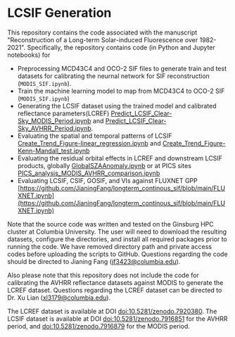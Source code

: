 # LCSIF Generation
This repository contains the code associated with the manuscript "Reconstruction of a Long-term Solar-induced Fluorescence over 1982-2021". Specifically, the repository contains code (in Python and Jupyter notebooks) for
- Preprocessing MCD43C4 and OCO-2 SIF files to generate train and test datasets for calibrating the neurnal network for SIF reconstruction (`MODIS_SIF.ipynb`).
- Train the machine learning model to map from MCD43C4 to OCO-2 SIF (`MODIS_SIF.ipynb`)
- Generating the LCSIF dataset using the trained model and calibrated reflectance parameters(LCREF) [Predict_LCSIF_Clear-Sky_MODIS_Period.ipynb](https://github.com/JianingFang/longterm_continous_sif/blob/main/Predict_LCSIF_Clear-Sky_MODIS_Period.ipynb) and [Predict_LCSIF_Clear-Sky_AVHRR_Period.ipynb](https://github.com/JianingFang/longterm_continous_sif/blob/main/Predict_LCSIF_Clear-Sky_AVHRR_Period.ipynb).
- Evaluating the spatial and temporal patterns of LCSIF [Create_Trend_Figure-linear_regression.ipynb](https://github.com/JianingFang/longterm_continous_sif/blob/main/Create_Trend_Figure-linear_regression.ipynb) and [Create_Trend_Figure-Kenn-Mandall_test.ipynb](https://github.com/JianingFang/longterm_continous_sif/blob/main/Create_Trend_Figure-Kenn-Mandall_test.ipynb)
- Evaluating the residual orbital effects in LCREF and downstream LCSIF products, globally [GlobalSZAAnomaly.ipynb](https://github.com/JianingFang/longterm_continous_sif/blob/main/GlobalSZAAnomaly.ipynb) or at PICS sites [PICS_analysis_MODIS_AVHRR_comparison.ipynb](https://github.com/JianingFang/longterm_continous_sif/blob/main/PICS_analysis_MODIS_AVHRR_comparison.ipynb)
- Evaluating LCSIF, CSIF, GOSIF, and VIs against FLUXNET GPP [https://github.com/JianingFang/longterm_continous_sif/blob/main/FLUXNET.ipynb](https://github.com/JianingFang/longterm_continous_sif/blob/main/FLUXNET.ipynb)

Note that the source code was written and tested on the Ginsburg HPC cluster at Columbia University. The user will need to download the resulting datasets, configure the directories, and install all required packages prior to running the code. We have removed directory path and private access codes before uploading the scripts to GitHub. Questions regarding the code should be directed to Jianing Fang (jf3423@columbia.edu).

Also please note that this repository does not include the code for calibrating the AVHRR reflectance datasets against MODIS to generate the LCREF dataset. Questions regarding the LCREF dataset can be directed to Dr. Xu Lian (xl3179@columbia.edu).

The LCREF dataset is available at DOI [doi:10.5281/zenodo.7920380](https://doi.org/10.5281/zenodo.7920380).
The LCSIF dataset is available at DOI [doi:10.5281/zenodo.7916851](https://doi.org/10.5281/zenodo.7916851) for the AVHRR period, and [doi:10.5281/zenodo.7916879](https://doi.org/10.5281/zenodo.7916879) for the MODIS period.


